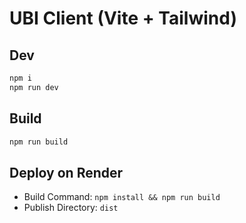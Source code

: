 # UBI Client (Vite + Tailwind)

## Dev
```bash
npm i
npm run dev
```

## Build
```bash
npm run build
```

## Deploy on Render
- Build Command: `npm install && npm run build`
- Publish Directory: `dist`
